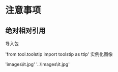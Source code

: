 # 注意事项

## 绝对相对引用

导入包

'from tool.toolstip import toolstip as ttip'
实例化图像

'images\it.jpg'
'..\images\it.jpg'